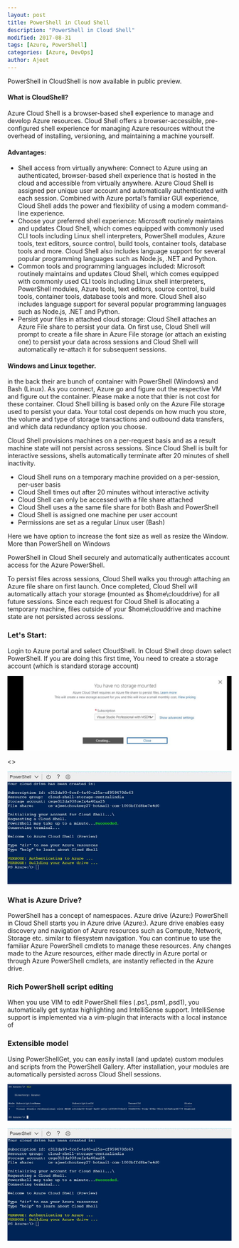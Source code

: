 ```yaml
---
layout: post
title: PowerShell in Cloud Shell
description: "PowerShell in Cloud Shell"
modified: 2017-08-31
tags: [Azure, PowerShell]
categories: [Azure, DevOps]
author: Ajeet
---
```


PowerShell in CloudShell is now available in public preview.

#### What is CloudShell?
Azure Cloud Shell is a browser-based shell experience to manage and develop Azure resources. Cloud Shell offers a browser-accessible, pre-configured shell experience for managing Azure resources without the overhead of installing, versioning, and maintaining a machine yourself. 

#### Advantages:
-   Shell access from virtually anywhere: Connect to Azure using an authenticated, browser-based shell experience that is hosted in the cloud and accessible from virtually anywhere. Azure Cloud Shell is assigned per unique user account and automatically authenticated with each session. Combined with Azure portal’s familiar GUI experience, Cloud Shell adds the power and flexibility of using a modern command-line experience.
-   Choose your preferred shell experience: Microsoft routinely maintains and updates Cloud Shell, which comes equipped with commonly used CLI tools including Linux shell interpreters, PowerShell modules, Azure tools, text editors, source control, build tools, container tools, database tools and more. Cloud Shell also includes language support for several popular programming languages such as Node.js, .NET and Python.
-   Common tools and programming languages included: Microsoft routinely maintains and updates Cloud Shell, which comes equipped with commonly used CLI tools including Linux shell interpreters, PowerShell modules, Azure tools, text editors, source control, build tools, container tools, database tools and more. Cloud Shell also includes language support for several popular programming languages such as Node.js, .NET and Python.
-   Persist your files in attached cloud storage: Cloud Shell attaches an Azure File share to persist your data. On first use, Cloud Shell will prompt to create a file share in Azure File storage (or attach an existing one) to persist your data across sessions and Cloud Shell will automatically re-attach it for subsequent sessions.

#### Windows and Linux together.
in the back their are bunch of container with PowerShell (Windows) and Bash (Linux). As you connect, Azure go and figure out the respective VM and figure out the container. Please make a note that thier is not cost for these container. Cloud Shell billing is based only on the Azure File storage used to persist your data. Your total cost depends on how much you store, the volume and type of storage transactions and outbound data transfers, and which data redundancy option you choose. 

Cloud Shell provisions machines on a per-request basis and as a result machine state will not persist across sessions. Since Cloud Shell is built for interactive sessions, shells automatically terminate after 20 minutes of shell inactivity.

-   Cloud Shell runs on a temporary machine provided on a per-session, per-user basis
-   Cloud Shell times out after 20 minutes without interactive activity
-   Cloud Shell can only be accessed with a file share attached
-   Cloud Shell uses a the same file share for both Bash and PowerShell
-   Cloud Shell is assigned one machine per user account
-   Permissions are set as a regular Linux user (Bash)

Here we have option to increase the font size as well as resize the Window.
More than PowerShell on Windows


PowerShell in Cloud Shell securely and automatically authenticates account access for the Azure PowerShell.

To persist files across sessions, Cloud Shell walks you through attaching an Azure file share on first launch. Once completed, Cloud Shell will automatically attach your storage (mounted as $home\clouddrive) for all future sessions. Since each request for Cloud Shell is allocating a temporary machine, files outside of your $home\clouddrive and machine state are not persisted across sessions.


### Let's Start:

Login to Azure portal and select CloudShell. In Cloud Shell drop down select PowerShell.
If you are doing this first time, You need to create a storage account (which is standard storage account)

![Create Storage](/images/posts/PSCloudShell/crtstr.JPG)

<>

![Create Storage](/images/posts/PSCloudShell/login.JPG)

### What is Azure Drive?
PowerShell has a concept of namespaces. Azure drive (Azure:) PowerShell in Cloud Shell starts you in Azure drive (Azure:). Azure drive enables easy discovery and navigation of Azure resources such as Compute, Network, Storage etc. similar to filesystem navigation. You can continue to use the familiar Azure PowerShell cmdlets to manage these resources. Any changes made to the Azure resources, either made directly in Azure portal or through Azure PowerShell cmdlets, are instantly reflected in the Azure drive.



### Rich PowerShell script editing

When you use VIM to edit PowerShell files (.ps1,.psm1,.psd1), you automatically get syntax highlighting and IntelliSense support. IntelliSense support is implemented via a vim-plugin that interacts with a local instance of 


### Extensible model

Using PowerShellGet, you can easily install (and update) custom modules and scripts from the PowerShell Gallery. After installation, your modules are automatically persisted across Cloud Shell sessions.


![Create new project](/images/posts/PSCloudShell/dir.jpg)

![Create new project](/images/posts/PSCloudShell/login.jpg)